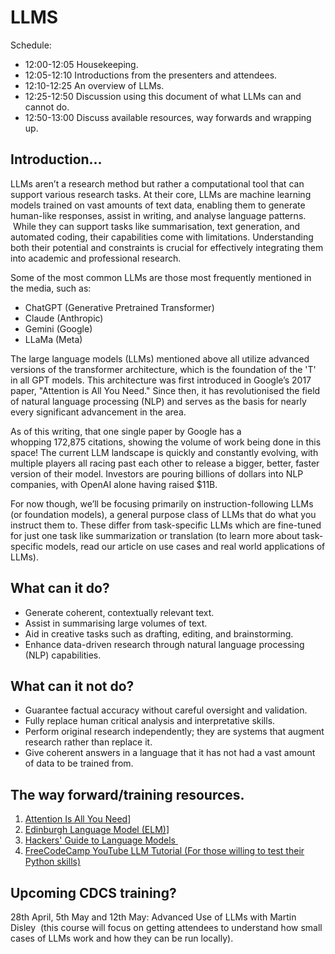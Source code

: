 # LLMS 

Schedule: 
- 12:00-12:05 Housekeeping. 
- 12:05-12:10 Introductions from the presenters and attendees. 
- 12:10-12:25 An overview of LLMs.
- 12:25-12:50 Discussion using this document of what LLMs can and cannot do. 
- 12:50-13:00 Discuss available resources, way forwards and wrapping up. 

## Introduction... 

LLMs aren’t a research method but rather a computational tool that can support various research tasks. At their core, LLMs are machine learning models trained on vast amounts of text data, enabling them to generate human-like responses, assist in writing, and analyse language patterns.  While they can support tasks like summarisation, text generation, and automated coding, their capabilities come with limitations. Understanding both their potential and constraints is crucial for effectively integrating them into academic and professional research. 

Some of the most common LLMs are those most frequently mentioned in the media, such as: 

- ChatGPT (Generative Pretrained Transformer) 
- Claude (Anthropic) 
- Gemini (Google) 
- LLaMa (Meta)

The large language models (LLMs) mentioned above all utilize advanced versions of the transformer architecture, which is the foundation of the 'T' in all GPT models. This architecture was first introduced in Google’s 2017 paper, "Attention is All You Need." Since then, it has revolutionised the field of natural language processing (NLP) and serves as the basis for nearly every significant advancement in the area. 

As of this writing, that one single paper by Google has a whopping 172,875 citations, showing the volume of work being done in this space! The current LLM landscape is quickly and constantly evolving, with multiple players all racing past each other to release a bigger, better, faster version of their model. Investors are pouring billions of dollars into NLP companies, with OpenAI alone having raised $11B. 

For now though, we’ll be focusing primarily on instruction-following LLMs (or foundation models), a general purpose class of LLMs that do what you instruct them to. These differ from task-specific LLMs which are fine-tuned for just one task like summarization or translation (to learn more about task-specific models, read our article on use cases and real world applications of LLMs). 

## What can it do? 

- Generate coherent, contextually relevant text. 
- Assist in summarising large volumes of text. 
- Aid in creative tasks such as drafting, editing, and brainstorming.  
- Enhance data-driven research through natural language processing (NLP) capabilities. 
    

## What can it not do? 

- Guarantee factual accuracy without careful oversight and validation. 
- Fully replace human critical analysis and interpretative skills. 
- Perform original research independently; they are systems that augment research rather than replace it. 
- Give coherent answers in a language that it has not had a vast amount of data to be trained from. 
    

## The way forward/training resources. 

1. [Attention Is All You Need](https://proceedings.neurips.cc/paper_files/paper/2017/file/3f5ee243547dee91fbd053c1c4a845aa-Paper.pdf)] 
2. [Edinburgh Language Model (ELM)](https://elm.edina.ac.uk/elm/elm)] 
3. [Hackers' Guide to Language Models ](https://www.cdcs.ed.ac.uk/events/silent-disco-hackers-guide-language-models]) 
4. [FreeCodeCamp YouTube LLM Tutorial (For those willing to test their Python skills)](https://www.youtube.com/watch?v=UU1WVnMk4E8) 

## Upcoming CDCS training? 

28th April, 5th May and 12th May: Advanced Use of LLMs with Martin Disley 
(this course will focus on getting attendees to understand how small cases of LLMs work and how they can be run locally).
